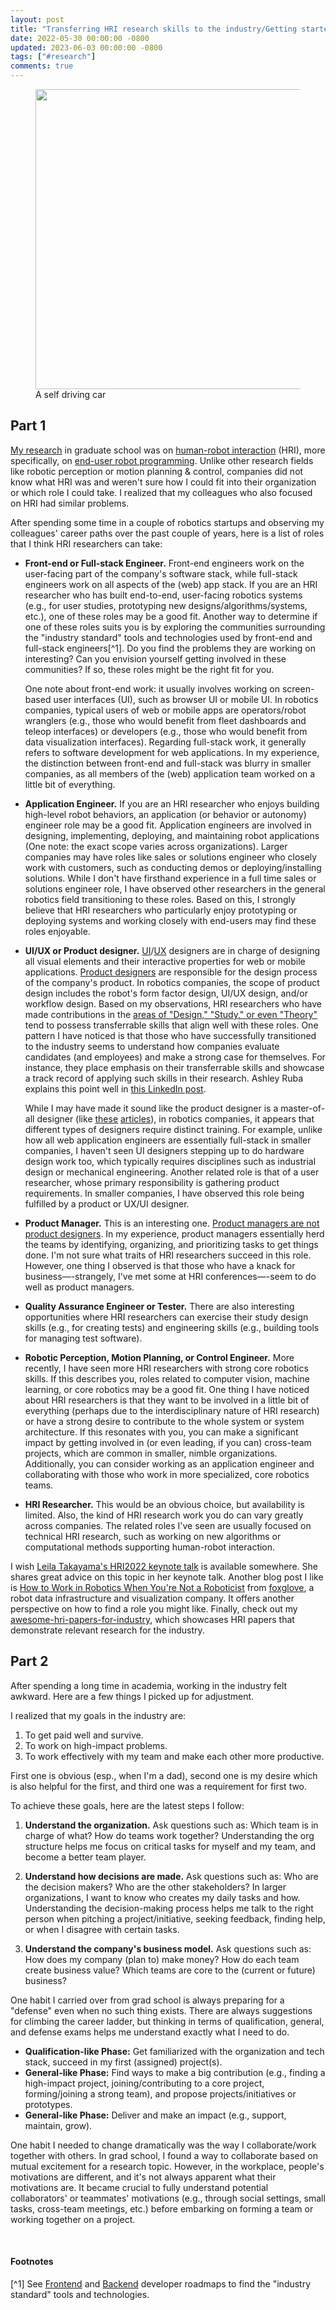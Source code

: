```yaml
---
layout: post
title: "Transferring HRI research skills to the industry/Getting started with work"
date: 2022-05-30 00:00:00 -0800
updated: 2023-06-03 00:00:00 -0800
tags: ["#research"]
comments: true
---
```


<figure>
  <img src="https://upload.wikimedia.org/wikipedia/commons/c/cf/Waymo_self-driving_car_front_view.gk.jpg" width="480px">
  <figcaption>A self driving car</figcaption>
</figure>

## Part 1

[My research](/research) in graduate school was on [human-robot interaction](https://homes.cs.washington.edu/~todorov/courses/cseP590/07_HRI.pdf) (HRI), more specifically, on [end-user robot programming](https://youtu.be/pTml6yEIjcw).
Unlike other research fields like robotic perception or motion planning & control, companies did not know what HRI was and weren't sure how I could fit into their organization or which role I could take.
I realized that my colleagues who also focused on HRI had similar problems.

After spending some time in a couple of robotics startups and observing my colleagues' career paths over the past couple of years, here is a list of roles that I think HRI researchers can take:

- **Front-end or Full-stack Engineer.**
    Front-end engineers work on the user-facing part of the company's software stack, while full-stack engineers work on all aspects of the (web) app stack.
    If you are an HRI researcher who has built end-to-end, user-facing robotics systems (e.g., for user studies, prototyping new designs/algorithms/systems, etc.), one of these roles may be a good fit.
    Another way to determine if one of these roles suits you is by exploring the communities surrounding the "industry standard" tools and technologies used by front-end and full-stack engineers[^1].
    Do you find the problems they are working on interesting? Can you envision yourself getting involved in these communities? If so, these roles might be the right fit for you.

    One note about front-end work: it usually involves working on screen-based user interfaces (UI), such as browser UI or mobile UI.
    In robotics companies, typical users of web or mobile apps are operators/robot wranglers (e.g., those who would benefit from fleet dashboards and teleop interfaces) or developers (e.g., those who would benefit from data visualization interfaces).
    Regarding full-stack work, it generally refers to software development for web applications.
    In my experience, the distinction between front-end and full-stack was blurry in smaller companies, as all members of the (web) application team worked on a little bit of everything.

- **Application Engineer.**
    If you are an HRI researcher who enjoys building high-level robot behaviors, an application (or behavior or autonomy) engineer role may be a good fit.
    Application engineers are involved in designing, implementing, deploying, and maintaining robot applications (One note: the exact scope varies across organizations).
    Larger companies may have roles like sales or solutions engineer who closely work with customers, such as conducting demos or deploying/installing solutions.
    While I don't have firsthand experience in a full time sales or solutions engineer role, I have observed other researchers in the general robotics field transitioning to these roles.
    Based on this, I strongly believe that HRI researchers who particularly enjoy prototyping or deploying systems and working closely with end-users may find these roles enjoyable.

- **UI/UX or Product designer.**
    [UI](https://careerfoundry.com/en/blog/ui-design/what-does-a-ui-designer-actually-do/)/[UX](https://careerfoundry.com/en/blog/ux-design/what-does-a-ux-designer-actually-do/) designers are in charge of designing all visual elements and their interactive properties for web or mobile applications.
    [Product designers](https://www.productplan.com/glossary/product-designer/) are responsible for the design process of the company's product.
    In robotics companies, the scope of product design includes the robot's form factor design, UI/UX design, and/or workflow design.
    Based on my observations, HRI researchers who have made contributions in the [areas of "Design," "Study," or even "Theory"](https://humanrobotinteraction.org/2023/full-papers/#themes) tend to possess transferrable skills that align well with these roles.
    One pattern I have noticed is that those who have successfully transitioned to the industry seems to understand how companies evaluate candidates (and employees) and make a strong case for themselves.
    For instance, they place emphasis on their transferrable skills and showcase a track record of applying such skills in their research.
    Ashley Ruba explains this point well in [this LinkedIn post](https://www.linkedin.com/posts/ashleyruba-phd_careers-academia-resumes-activity-7016818268183175169-FI0N).

    While I may have made it sound like the product designer is a master-of-all designer (like [these](https://newschoolarch.edu/blog/what-does-a-product-designer-do/) [articles](https://nulab.com/learn/design-and-ux/what-does-a-product-designer-do-and-how-is-it-different-from-ux-design/)), in robotics companies, it appears that different types of designers require distinct training.
    For example, unlike how all web application engineers are essentially full-stack in smaller companies, I haven't seen UI designers stepping up to do hardware design work too, which typically requires disciplines such as industrial design or mechanical engineering.
    Another related role is that of a user researcher, whose primary responsibility is gathering product requirements.
    In smaller companies, I have observed this role being fulfilled by a product or UX/UI designer.

- **Product Manager.**
    This is an interesting one.
    [Product managers are not product designers](https://uxdesign.cc/product-designer-vs-product-manager-whats-the-difference-anyway-1309c6a01ee9).
    In my experience, product managers essentially herd the teams by identifying, organizing, and prioritizing tasks to get things done.
    I'm not sure what traits of HRI researchers succeed in this role.
    However, one thing I observed is that those who have a knack for business—-strangely, I've met some at HRI conferences—-seem to do well as product managers.

- **Quality Assurance Engineer or Tester.**
    There are also interesting opportunities where HRI researchers can exercise their study design skills (e.g., for creating tests) and engineering skills (e.g., building tools for managing test software).

- **Robotic Perception, Motion Planning, or Control Engineer.**
    More recently, I have seen more HRI researchers with strong core robotics skills.
    If this describes you, roles related to computer vision, machine learning, or core robotics may be a good fit.
    One thing I have noticed about HRI researchers is that they want to be involved in a little bit of everything (perhaps due to the interdisciplinary nature of HRI research) or have a strong desire to contribute to the whole system or system architecture.
    If this resonates with you, you can make a significant impact by getting involved in (or even leading, if you can) cross-team projects, which are common in smaller, nimble organizations.
    Additionally, you can consider working as an application engineer and collaborating with those who work in more specialized, core robotics teams.

- **HRI Researcher.**
    This would be an obvious choice, but availability is limited.
    Also, the kind of HRI research work you do can vary greatly across companies.
    The related roles I've seen are usually focused on technical HRI research, such as working on new algorithms or computational methods supporting human-robot interaction.

I wish [Leila Takayama's HRI2022 keynote talk](https://dl.acm.org/doi/10.5555/3523760.3523762) is available somewhere.
She shares great advice on this topic in her keynote talk.
Another blog post I like is [How to Work in Robotics When You're Not a Roboticist](https://foxglove.dev/blog/how-to-work-in-robotics-when-youre-not-a-roboticist) from [foxglove](https://foxglove.dev/), a robot data infrastructure and visualization company.
It offers another perspective on how to find a role you might like.
Finally, check out my [awesome-hri-papers-for-industry](https://github.com/mjyc/awesome-hri-papers-for-industry), which showcases HRI papers that demonstrate relevant research for the industry.


## Part 2

After spending a long time in academia, working in the industry felt awkward.
Here are a few things I picked up for adjustment.

I realized that my goals in the industry are:

1. To get paid well and survive.
2. To work on high-impact problems.
3. To work effectively with my team and make each other more productive.

First one is obvious (esp., when I'm a dad), second one is my desire which is also helpful for the first, and third one was a requirement for first two.

To achieve these goals, here are the latest steps I follow:

1. **Understand the organization.**
   Ask questions such as: Which team is in charge of what?
   How do teams work together?
   Understanding the org structure helps me focus on critical tasks for myself and my team, and become a better team player.

2. **Understand how decisions are made.**
   Ask questions such as: Who are the decision makers?
   Who are the other stakeholders?
   In larger organizations, I want to know who creates my daily tasks and how.
   Understanding the decision-making process helps me talk to the right person when pitching a project/initiative, seeking feedback, finding help, or when I disagree with certain tasks.

3. **Understand the company's business model.**
   Ask questions such as: How does my company (plan to) make money?
   How do each team create business value?
   Which teams are core to the (current or future) business?

One habit I carried over from grad school is always preparing for a "defense" even when no such thing exists.
There are always suggestions for climbing the career ladder, but thinking in terms of qualification, general, and defense exams helps me understand exactly what I need to do.

- **Qualification-like Phase:** Get familiarized with the organization and tech stack, succeed in my first (assigned) project(s).
- **General-like Phase:** Find ways to make a big contribution (e.g., finding a high-impact project, joining/contributing to a core project, forming/joining a strong team), and propose projects/initiatives or prototypes.
- **General-like Phase:** Deliver and make an impact (e.g., support, maintain, grow).

One habit I needed to change dramatically was the way I collaborate/work together with others.
In grad school, I found a way to collaborate based on mutual excitement for a research topic.
However, in the workplace, people's motivations are different, and it's not always apparent what their motivations are.
It became crucial to fully understand potential collaborators' or teammates' motivations (e.g., through social settings, small tasks, cross-team meetings, etc.) before embarking on forming a team or working together on a project.


<br>

#### Footnotes

[^1] See [Frontend](https://roadmap.sh/frontend) and [Backend](https://roadmap.sh/backend) developer roadmaps to find the "industry standard" tools and technologies.
